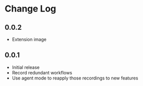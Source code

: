 # Change Log

## 0.0.2

- Extension image

## 0.0.1

- Initial release
- Record redundant workflows
- Use agent mode to reapply those recordings to new features
